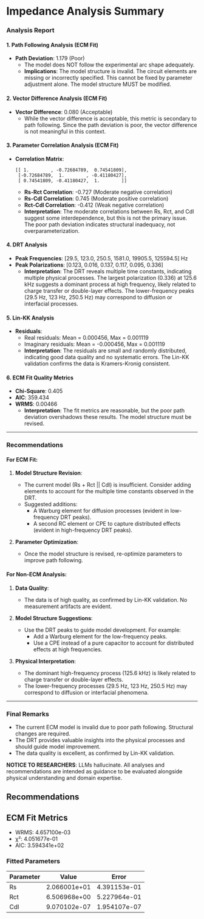# Impedance Analysis Summary

### Analysis Report

#### 1. **Path Following Analysis (ECM Fit)**
- **Path Deviation**: 1.179 (Poor)
  - The model does NOT follow the experimental arc shape adequately.
  - **Implications**: The model structure is invalid. The circuit elements are missing or incorrectly specified. This cannot be fixed by parameter adjustment alone. The model structure MUST be modified.

#### 2. **Vector Difference Analysis (ECM Fit)**
- **Vector Difference**: 0.080 (Acceptable)
  - While the vector difference is acceptable, this metric is secondary to path following. Since the path deviation is poor, the vector difference is not meaningful in this context.

#### 3. **Parameter Correlation Analysis (ECM Fit)**
- **Correlation Matrix**:
  ```
  [[ 1.        , -0.72684789,  0.74541809],
   [-0.72684789,  1.        , -0.41180427],
   [ 0.74541809, -0.41180427,  1.        ]]
  ```
  - **Rs-Rct Correlation**: -0.727 (Moderate negative correlation)
  - **Rs-Cdl Correlation**: 0.745 (Moderate positive correlation)
  - **Rct-Cdl Correlation**: -0.412 (Weak negative correlation)
  - **Interpretation**: The moderate correlations between Rs, Rct, and Cdl suggest some interdependence, but this is not the primary issue. The poor path deviation indicates structural inadequacy, not overparameterization.

#### 4. **DRT Analysis**
- **Peak Frequencies**: [29.5, 123.0, 250.5, 1581.0, 19905.5, 125594.5] Hz
- **Peak Polarizations**: [0.123, 0.016, 0.137, 0.117, 0.095, 0.336]
  - **Interpretation**: The DRT reveals multiple time constants, indicating multiple physical processes. The largest polarization (0.336) at 125.6 kHz suggests a dominant process at high frequency, likely related to charge transfer or double-layer effects. The lower-frequency peaks (29.5 Hz, 123 Hz, 250.5 Hz) may correspond to diffusion or interfacial processes.

#### 5. **Lin-KK Analysis**
- **Residuals**:
  - Real residuals: Mean = 0.000456, Max = 0.001119
  - Imaginary residuals: Mean = -0.000456, Max = 0.001119
  - **Interpretation**: The residuals are small and randomly distributed, indicating good data quality and no systematic errors. The Lin-KK validation confirms the data is Kramers-Kronig consistent.

#### 6. **ECM Fit Quality Metrics**
- **Chi-Square**: 0.405
- **AIC**: 359.434
- **WRMS**: 0.00466
  - **Interpretation**: The fit metrics are reasonable, but the poor path deviation overshadows these results. The model structure must be revised.

---

### Recommendations

#### For ECM Fit:
1. **Model Structure Revision**:
   - The current model (Rs + Rct || Cdl) is insufficient. Consider adding elements to account for the multiple time constants observed in the DRT.
   - Suggested additions:
     - A Warburg element for diffusion processes (evident in low-frequency DRT peaks).
     - A second RC element or CPE to capture distributed effects (evident in high-frequency DRT peaks).

2. **Parameter Optimization**:
   - Once the model structure is revised, re-optimize parameters to improve path following.

#### For Non-ECM Analysis:
1. **Data Quality**:
   - The data is of high quality, as confirmed by Lin-KK validation. No measurement artifacts are evident.

2. **Model Structure Suggestions**:
   - Use the DRT peaks to guide model development. For example:
     - Add a Warburg element for the low-frequency peaks.
     - Use a CPE instead of a pure capacitor to account for distributed effects at high frequencies.

3. **Physical Interpretation**:
   - The dominant high-frequency process (125.6 kHz) is likely related to charge transfer or double-layer effects.
   - The lower-frequency processes (29.5 Hz, 123 Hz, 250.5 Hz) may correspond to diffusion or interfacial phenomena.

---

### Final Remarks
- The current ECM model is invalid due to poor path following. Structural changes are required.
- The DRT provides valuable insights into the physical processes and should guide model improvement.
- The data quality is excellent, as confirmed by Lin-KK validation.

**NOTICE TO RESEARCHERS**: LLMs hallucinate. All analyses and recommendations are intended as guidance to be evaluated alongside physical understanding and domain expertise.

## Recommendations


## ECM Fit Metrics

* WRMS: 4.657100e-03
* χ²: 4.051677e-01
* AIC: 3.594341e+02

### Fitted Parameters

| Parameter | Value | Error |
|-----------|--------|--------|
| Rs | 2.066001e+01 | 4.391153e-01 |
| Rct | 6.506968e+00 | 5.227964e-01 |
| Cdl | 9.070102e-07 | 1.954107e-07 |
